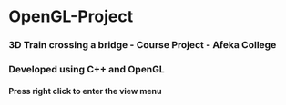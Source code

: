 # OpenGL-Project
### 3D Train crossing a bridge - Course Project - Afeka College
### Developed using C++ and OpenGL
#### Press right click to enter the view menu
